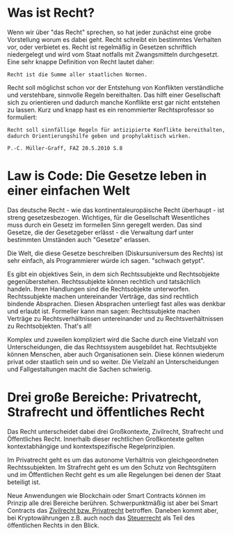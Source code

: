 # Was ist Recht?

Wenn wir über "das Recht" sprechen, so hat jeder zunächst eine grobe
Vorstellung worum es dabei geht. Recht schreibt ein bestimmtes Verhalten
vor, oder verbietet es. Recht ist regelmäßig in Gesetzen schriftlich
niedergelegt und wird vom Staat notfalls mit Zwangsmitteln
durchgesetzt. Eine sehr knappe Definition von Recht lautet daher:

```
Recht ist die Summe aller staatlichen Normen.
```

Recht soll möglichst schon vor der Entstehung von Konflikten verständliche und verstehbare, sinnvolle Regeln bereithalten. Das hilft 
einer Gesellschaft sich zu orientieren und dadurch manche Konflikte erst gar nicht entstehen zu lassen. Kurz und knapp hast es
ein renommierter Rechtsprofessor so formuliert:

```
Recht soll sinnfällige Regeln für antizipierte Konflikte bereithalten,
dadurch Orientierungshilfe geben und prophylaktisch wirken.

P.-C. Müller-Graff, FAZ 20.5.2010 S.8
```

# Law is Code: Die Gesetze leben in einer einfachen Welt

Das deutsche Recht - wie das kontinentaleuropäische Recht überhaupt - ist streng gesetzesbezogen.
Wichtiges, für die Gesellschaft Wesentliches muss durch ein Gesetz im formellen Sinn geregelt werden. Das sind
Gesetze, die der Gesetzgeber erlässt - die Verwaltung darf unter bestimmten Umständen auch "Gesetze" erlassen.

Die Welt, die diese Gesetze beschreiben (Diskursuniversum des Rechts) ist sehr einfach, als Programmierer würde ich sagen. "schwach getypt".

Es gibt ein objektives Sein, in dem sich Rechtssubjekte und
Rechtsobjekte gegenüberstehen. Rechtssubjekte können rechtlich und
tatsächlich handeln. Ihren Handlungen sind die Rechtsobjekte
unterworfen. Rechtssubjekte machen untereinander Verträge, das sind rechtlich bindende Absprachen. Diesen Absprachen
unterliegt fast alles was denkbar und erlaubt ist. Formeller kann man sagen: Rechtssubjekte machen Verträge zu Rechtsverhältnissen untereinander und zu Rechtsverhältnissen zu Rechtsobjekten. That's all!

Komplex und zuweilen kompliziert wird die Sache durch eine Vielzahl von Unterscheidungen, die das Rechtssystem ausgebildet hat. Rechtsubjekte können Menschen, aber auch Organisationen sein. Diese können wiederum privat oder staatlich sein und so weiter. Die Vielzahl an Unterscheidungen und Fallgestaltungen macht die Sachen schwierig.


# Drei große Bereiche: Privatrecht, Strafrecht und öffentliches Recht

Das Recht unterscheidet dabei drei Großkontexte,
Zivilrecht, Strafrecht und Öffentliches Recht. Innerhalb dieser
rechtlichen Großkontexte gelten kontextabhängige und
kontextspezifische Regelprinzipien. 

Im Privatrecht geht es um das autonome Verhältnis von gleichgeordneten
Rechtssubjekten. Im Strafrecht geht es um den Schutz von Rechtsgütern
und im Öffentlichen Recht geht es um alle Regelungen bei denen der
Staat beteiligt ist.

Neue Anwendungen wie Blockchain oder Smart Contracts können im Prinzip alle drei Bereiche berühren. Schwerpunktmäßig 
ist aber bei Smart Contracts das [Zivilrecht bzw. Privatrecht](vertragsrecht.md) betroffen. Daneben kommt aber, bei Kryptowährungen z.B. auch noch das [Steuerrecht]() als Teil des öffentlichen Rechts in den Blick. 



















